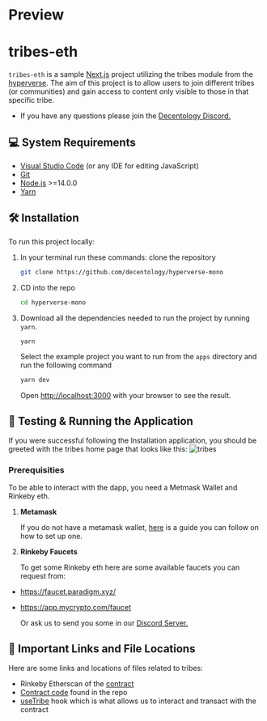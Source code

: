 # Preview

# tribes-eth

`tribes-eth` is a sample [Next.js](https://nextjs.org/) project utilizing the tribes module from the [hyperverse](https://www.decentology.com/hyperverse). The aim of this project is to allow users to join different tribes (or communities) and gain access to content only visible to those in that specific tribe.

-   If you have any questions please join the [Decentology Discord.](http://discord.gg/decentology)

## 💻 System Requirements

-   [Visual Studio Code](https://code.visualstudio.com/download) (or any IDE for editing JavaScript)
-   [Git](https://git-scm.com/)
-   [Node.js](https://nodejs.org/en/) >=14.0.0
-   [Yarn](https://classic.yarnpkg.com/en/docs/install#mac-stable)

## 🛠 Installation

To run this project locally:

1. In your terminal run these commands:
   clone the repository

    ```bash
    git clone https://github.com/decentology/hyperverse-mono
    ```

2. CD into the repo

    ```bash
    cd hyperverse-mono
    ```

3. Download all the dependencies needed to run the project by running `yarn`.

    ```bash
    yarn
    ```

    Select the example project you want to run from the `apps` directory and run the following command

    ```bash
    yarn dev
    ```

    Open [http://localhost:3000](http://localhost:3000/) with your browser to see the result.

## 🏁 Testing & Running the Application

If you were successful following the Installation application, you should be greeted with the tribes home page that looks like this:
<img src="./apps/ethereum/tribes/public/tribes-home.png" alt="tribes"/>

### Prerequisities

To be able to interact with the dapp, you need a Metmask Wallet and Rinkeby eth.

1. **Metamask**

    If you do not have a metamask wallet, [here](https://www.surgewomen.io/learn-about-web3/set-up-metamask-wallet) is a guide you can follow on how to set up one.

2. **Rinkeby Faucets**

    To get some Rinkeby eth here are some available faucets you can request from:

-   https://faucet.paradigm.xyz/
-   https://app.mycrypto.com/faucet

    Or ask us to send you some in our [Discord Server.](http://discord.gg/decentology)

## 📌 Important Links and File Locations

Here are some links and locations of files related to tribes:

-   Rinkeby Etherscan of the [contract](https://rinkeby.etherscan.io/address/0x410E22b393B3A90953c0677F2282E331580ed45b)
-   [Contract code](https://github.com/decentology/workshop-yeovil/blob/workshop/yeovil/packages/hyperverse-ethereum-tribes/contracts/Tribes.sol) found in the repo
-   [useTribe](https://github.com/decentology/workshop-yeovil/blob/workshop/yeovil/packages/hyperverse-ethereum-tribes/source/useTribes.ts) hook which is what allows us to interact and transact with the contract
